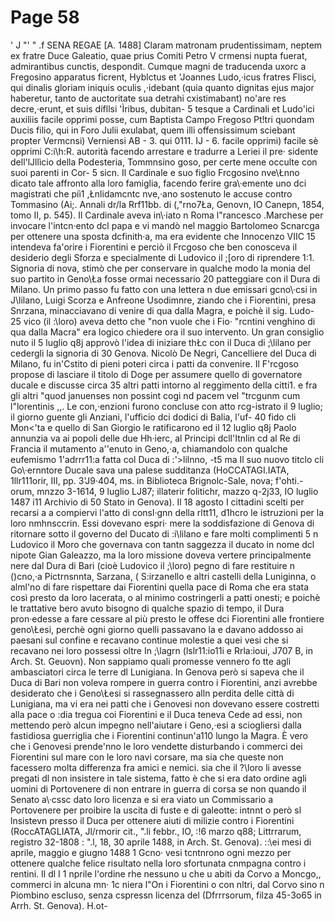 # Page 58

' J "' " .f SENA REGAE [A. 1488] Claram matronam prudentissimam, neptem ex fratre Duce Galeatio, quae prius Comiti Petro V crmensi nupta fuerat, admirantibus cunctis, despondit. Cumque magni de traducenda uxorc a Fregosino apparatus ficrent, Hyblctus et 'Joannes Ludo,·icus fratres Flisci, qui dinalis gloriam iniquis oculis ,·idebant (quia quanto dignitas ejus major haberetur, tanto de auctoritate sua detrahi cxistimabant) no\'are res decre,·erunt, et suis difllsi \'Ìribus, dubitan- 5 tesque a Cardinali et Ludo\'ici auxiliis facile opprimi posse, cum Baptista Campo Fregoso Pt!tri quondam Ducis filio, qui in Foro Julii exulabat, quem illi offensissimum sciebant propter Vermcnsi) Verniensi AB - 3. qui 0111. IJ - 6. facile opprimi) facile sè opprimi C:i\h:R. autorità facendo arrestare e tradurre a Leriei il pre· sidente dell'lJllìcio della Podesteria, Tommnsino goso, per certe mene occulte con suoi parenti in Cor- 5 sicn. Il Cardinale e suo figlio Frcgosino nve\Łnno dicato tale affronto alla loro famiglia, facendo ferire gra\·emente uno dci magistrati che piì1 ,Łnlidamcntc nve,·ano sostenuto le accuse contro Tommasino (Ai;. Annali dr/la Rrf11bb. di (,"rno7Ła, Genovn, IO Canepn, 1854, tomo II, p. 545). Il Cardinale aveva in\·iato n Roma l"rancesco .Marchese per invocare l'intcn·ento dcl papa e vi mandò nel maggio Bartolomeo Scnarcga per ottenere una sposta dcfinith·a, ma era evidente che Innocenzo VIIC 15 intendeva fa\'orire i Fiorentini e perciò il Frcgoso che ben conosceva il desiderio degli Sforza e specialmente di Ludovico il ;\[oro di riprendere 1:1. Signoria di nova, stimò che per conservare in qualche modo la monia del suo partito in Geno\Ła fosse ormai necessario 20 patteggiare con il Dura di Milano. Un primo passo fu fatto con una lettera n due emissari gcno\·csi in J\lilano, Luigi Scorza e Anfreone Usodimnre, ziando che i Fiorentini, presa Snrzana, minacciavano di venire di qua dalla Magra, e poichè il sig. Ludo- 25 vico (il :\loro) aveva detto che "non vuole che i Fio· "rcntini venghino di qua dalla Macra" era logico chiedere ora il suo intervento. Un gran consiglio nuto il 5 luglio q8j approvò l'idea di iniziare thŁc con il Duca di ;\lilano per cedergli la signoria di 30 Genova. Nicolò De Negri, Cancelliere del Duca di Milano, fu in\'Cstito di pieni poteri circa i patti da convenire. Il F'rcgoso propose di lasciare il titolo di Doge per assumere quello di governatore ducale e discusse circa 35 altri patti intorno al reggimento della citti1. e fra gli altri "quod januenses non possint cogi nd pacem vel "trcgunm cum l"lorentinis ,,. Le con,·enzioni furono concluse con atto rcg-istrato il 9 luglio; il giorno guente gli Anziani, l'ufficio dci dodici di Balia, l'uf- 40 fido cli Mon<'ta e quello di San Giorgio le ratificarono ed il 12 luglio q8j Paolo annunzia va ai popoli delle due Hh·ierc, al Principi dcll'Itnlin cd al Re di Francia il mutamento a\'\'enuto in Geno,·a, chiamandolo con qualche eufemismo 1'adrrr11:a fatta col Duca di :'>lilnno, -t5 ma Il suo nuovo titclo cli Go\·ernntore Ducale sava una palese sudditanza (HoCCATAGI.IATA, 1llr111orir, III, pp. 3'J9·404, ms. in Biblioteca Brignolc-Sale, nova; f'ohti.-orum, mnzzo 3-1614, 9 luglio LJ87; illaterir folitichr, mazzo q-2j33, IO luglio 1487 i11 Archivio di 50 Stato in Genova). Il 18 agosto I cittadini scelti per recarsi a a compiervi l'atto di consl·gnn della rltt11, d1hcro le istruzioni per la loro nmhnsccrin. Essi dovevano espri· mere la soddisfazione di Genova di ritornare sotto il governo del Ducato di :i\lilano e fare molti complimenti 5 n Ludovico il Moro che governava con tantn saggezza il ducato in nome dcl nipote Gian Galeazzo, ma la loro missione doveva vertere principalmente nere dal Dura di Bari (cioè Ludovico il ;\loro) pegno di fare restituire n ()cno,·a Pictrnsnnta, Sarzana, ( S:irzanello e altri castelli della Luniginna, o alml'no di fare rispettare dai Fiorentini quella pace di Roma che era stata così presto da loro lacerata, o al minimo costringerli a patti onesti; e poichè le trattative bero avuto bisogno di qualche spazio di tempo, il Dura pron·edesse a fare cessare al più presto le offese dci Fiorentini alle frontiere geno\Łesi, perchè ogni giorno quelli passavano la e davano addosso ai paesani sul confine e recavano continue molestie a quei vesi che si recavano nei loro possessi oltre In ;\lagrn (lslr11:io11i e Rrla:ioui, J707 B, in Arch. St. Geuovn). Non sappiamo quali promesse vennero fo tte agli ambasciatori circa le terre dl Lunigiana. In Genova però si sapeva che il Duca di Bari non voleva rompere in guerra contro i Fiorentini, anzi avrebbe desiderato che i Geno\Łesi si rassegnassero alln perdita delle città di Lunigiana, ma vi era nei patti che i Genovesi non dovevano essere costretti alla pace o :dia tregua coi Fiorentini e il Duca teneva Cede ad essi, non mettendo però alcun impegno nell'aiutare i Geno,·esi a sciogliersi dalla fastidiosa guerriglia che i Fiorentini continun\'a110 lungo la Magra. È vero che i Genovesi prende\'nno le loro vendette disturbando i commerci dei Fiorentini sul mare con le loro navi corsare, ma sia che queste non facessero molta differenza fra amici e nemici. sia che il ?\loro li avesse pregati dl non insistere in tale sistema, fatto è che si era dato ordine agli uomini di Portovenere di non entrare in guerra di corsa se non quando il Senato a\·cssc dato loro licenza e si era viato un Commissario a Portovenere per proibire la uscita di fuste e di galeotte: intnnt o però sl lnsistevn presso il Duca per ottenere aiuti di milizie contro i Fiorentini (RoccATAGLIATA, Jl/rmorir cit., ".li febbr., IO, :!6 marzo q88; Littrrarum, registro 32-1808 : ".l, 18, 30 aprile 1488, in Arch. St. Genova). ::\ei mesi di aprile, maggio e giugno 1488 1 Gcno· vesi tcntnrono ogni mezzo per ottenere qualche felice risultato nella loro sfortunata cnmpagna contro i rentini. Il dl I 1 nprile l'ordine rhe nessuno u che u abiti da Corvo a Moncgo,, commerci in alcuna mn· 1c niera l"On i Fiorentini o con nltri, dal Corvo sino n Piombino escluso, senza cspressn licenza del (Dfrrrsorum, filza 45-3o65 in Arrh. St. Genova). H.ot-